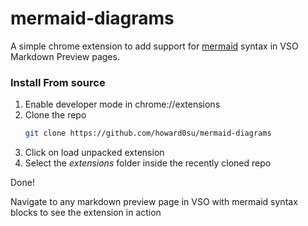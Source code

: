 # mermaid-diagrams
A simple chrome extension to add support for [mermaid](http://knsv.github.io/mermaid/index.html) syntax in VSO Markdown Preview pages.

### Install From source

1. Enable developer mode in chrome://extensions
2. Clone the repo
   ```bash
   git clone https://github.com/howard0su/mermaid-diagrams
   ```
3. Click on load unpacked extension
4. Select the *extensions* folder inside the recently cloned repo

Done!

Navigate to any markdown preview page in VSO with mermaid syntax blocks to see the extension in action

